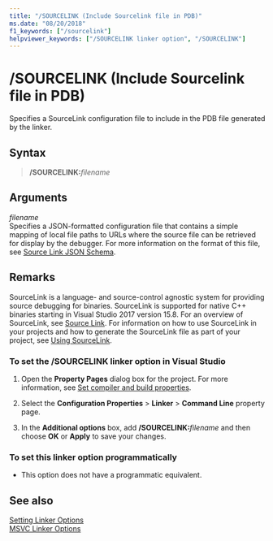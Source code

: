 ```yaml
---
title: "/SOURCELINK (Include Sourcelink file in PDB)"
ms.date: "08/20/2018"
f1_keywords: ["/sourcelink"]
helpviewer_keywords: ["/SOURCELINK linker option", "/SOURCELINK"]
---
```

# /SOURCELINK (Include Sourcelink file in PDB)

Specifies a SourceLink configuration file to include in the PDB file generated by the linker.

## Syntax

> **/SOURCELINK:**_filename_

## Arguments

*filename*<br/>
Specifies a JSON-formatted configuration file that contains a simple mapping of local file paths to URLs where the source file can be retrieved for display by the debugger. For more information on the format of this file, see [Source Link JSON Schema](https://github.com/dotnet/designs/blob/master/accepted/diagnostics/source-link.md#source-link-json-schema).

## Remarks

SourceLink is a language- and source-control agnostic system for providing source debugging for binaries. SourceLink is supported for native C++ binaries starting in Visual Studio 2017 version 15.8. For an overview of SourceLink, see [Source Link](https://github.com/dotnet/designs/blob/master/accepted/diagnostics/source-link.md). For information on how to use SourceLink in your projects and how to generate the SourceLink file as part of your project, see [Using SourceLink](https://github.com/dotnet/sourcelink#using-sourcelink).

### To set the /SOURCELINK linker option in Visual Studio

1. Open the **Property Pages** dialog box for the project. For more information, see [Set compiler and build properties](../working-with-project-properties.md).

1. Select the **Configuration Properties** > **Linker** > **Command Line** property page.

1. In the **Additional options** box, add **/SOURCELINK:**_filename_ and then choose **OK** or **Apply** to save your changes.

### To set this linker option programmatically

- This option does not have a programmatic equivalent.

## See also

[Setting Linker Options](linking.md)<br/>
[MSVC Linker Options](linker-options.md)
